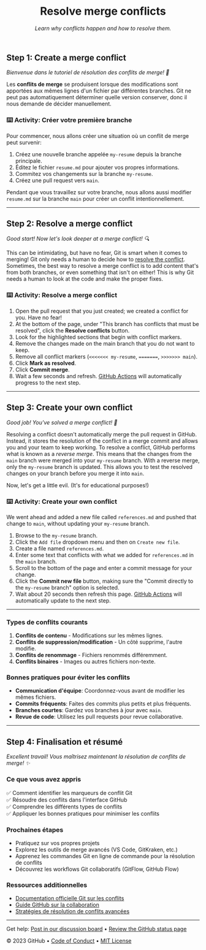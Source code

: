 <header>

<!--
  <<< Author notes: Course header >>>
  Include a 1280×640 image, course title in sentence case, and a concise description in emphasis.
  In your repository settings: enable template repository, add your 1280×640 social image, auto delete head branches.
  Add your open source license, GitHub uses MIT license.
-->

# Resolve merge conflicts

_Learn why conflicts happen and how to resolve them._

</header>

## Step 1: Create a merge conflict

_Bienvenue dans le tutoriel de résolution des conflits de merge! :wave:_

Les **conflits de merge** se produisent lorsque des modifications sont apportées aux mêmes lignes d'un fichier par différentes branches. Git ne peut pas automatiquement déterminer quelle version conserver, donc il nous demande de décider manuellement.

### :keyboard: Activity: Créer votre première branche

Pour commencer, nous allons créer une situation où un conflit de merge peut survenir:

1. Créez une nouvelle branche appelée `my-resume` depuis la branche principale.
2. Éditez le fichier `resume.md` pour ajouter vos propres informations.
3. Commitez vos changements sur la branche `my-resume`.
4. Créez une pull request vers `main`.

Pendant que vous travaillez sur votre branche, nous allons aussi modifier `resume.md` sur la branche `main` pour créer un conflit intentionnellement.

---

## Step 2: Resolve a merge conflict

_Good start! Now let's look deeper at a merge conflict! :mag:_

This can be intimidating, but have no fear, Git is smart when it comes to merging! Git only needs a human to decide how to [resolve the conflict](https://docs.github.com/en/pull-requests/collaborating-with-pull-requests/addressing-merge-conflicts/resolving-a-merge-conflict-using-the-command-line). Sometimes, the best way to resolve a merge conflict is to add content that's from both branches, or even something that isn't on either! This is why Git needs a human to look at the code and make the proper fixes.

### :keyboard: Activity: Resolve a merge conflict

1. Open the pull request that you just created; we created a conflict for you. Have no fear!
2. At the bottom of the page, under "This branch has conflicts that must be resolved", click the **Resolve conflicts** button.
3. Look for the highlighted sections that begin with conflict markers.
4. Remove the changes made on the main branch that you do not want to keep.
5. Remove all conflict markers (`<<<<<<< my-resume`, `=======`, `>>>>>>> main`).
6. Click **Mark as resolved**.
7. Click **Commit merge**.
8. Wait a few seconds and refresh. [GitHub Actions](https://docs.github.com/en/actions) will automatically progress to the next step.

---

## Step 3: Create your own conflict

_Good job! You've solved a merge conflict! :tada:_

Resolving a conflict doesn't automatically merge the pull request in GitHub. Instead, it stores the resolution of the conflict in a merge commit and allows you and your team to keep working. To resolve a conflict, GitHub performs what is known as a _reverse merge_. This means that the changes from the `main` branch were merged into your `my-resume` branch. With a reverse merge, only the `my-resume` branch is updated. This allows you to test the resolved changes on your branch before you merge it into `main`.

Now, let's get a little evil. (It's for educational purposes!)

### :keyboard: Activity: Create your own conflict

We went ahead and added a new file called `references.md` and pushed that change to `main`, without updating your `my-resume` branch.

1. Browse to the `my-resume` branch.
2. Click the `Add file` dropdown menu and then on `Create new file`.
3. Create a file named `references.md`.
4. Enter some text that conflicts with what we added for `references.md` in the `main` branch.
5. Scroll to the bottom of the page and enter a commit message for your change.
6. Click the **Commit new file** button, making sure the "Commit directly to the `my-resume` branch" option is selected.
7. Wait about 20 seconds then refresh this page. [GitHub Actions](https://docs.github.com/en/actions) will automatically update to the next step.

---

### Types de conflits courants

1. **Conflits de contenu** - Modifications sur les mêmes lignes.
2. **Conflits de suppression/modification** - Un côté supprime, l'autre modifie.
3. **Conflits de renommage** - Fichiers renommés différemment.
4. **Conflits binaires** - Images ou autres fichiers non-texte.

### Bonnes pratiques pour éviter les conflits

- **Communication d'équipe**: Coordonnez-vous avant de modifier les mêmes fichiers.
- **Commits fréquents**: Faites des commits plus petits et plus fréquents.
- **Branches courtes**: Gardez vos branches à jour avec `main`.
- **Revue de code**: Utilisez les pull requests pour revue collaborative.

---

## Step 4: Finalisation et résumé

_Excellent travail! Vous maîtrisez maintenant la résolution de conflits de merge! :sparkles:_

### Ce que vous avez appris

✅ Comment identifier les marqueurs de conflit Git  
✅ Résoudre des conflits dans l'interface GitHub  
✅ Comprendre les différents types de conflits  
✅ Appliquer les bonnes pratiques pour minimiser les conflits  

### Prochaines étapes

- Pratiquez sur vos propres projets
- Explorez les outils de merge avancés (VS Code, GitKraken, etc.)
- Apprenez les commandes Git en ligne de commande pour la résolution de conflits
- Découvrez les workflows Git collaboratifs (GitFlow, GitHub Flow)

### Ressources additionnelles

- [Documentation officielle Git sur les conflits](https://git-scm.com/docs/git-merge#_how_conflicts_are_presented)
- [Guide GitHub sur la collaboration](https://docs.github.com/en/pull-requests/collaborating-with-pull-requests)
- [Stratégies de résolution de conflits avancées](https://docs.github.com/en/pull-requests/collaborating-with-pull-requests/addressing-merge-conflicts)

<footer>

---

Get help: [Post in our discussion board](https://github.com/orgs/skills/discussions/categories/resolve-merge-conflicts) &bull; [Review the GitHub status page](https://www.githubstatus.com/)

&copy; 2023 GitHub &bull; [Code of Conduct](https://www.contributor-covenant.org/version/2/1/code_of_conduct/code_of_conduct.md) &bull; [MIT License](https://gh.io/mit)

</footer>
